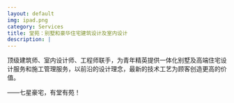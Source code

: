 ```yaml
---
layout: default
img: ipad.png
category: Services
title: 堂苑：别墅和豪华住宅建筑设计及室内设计
description: |
---
```

   顶级建筑师、室内设计师、工程师联手，为青年精英提供一体化别墅及高端住宅设计服务和施工管理服务，以前沿的设计理念，最新的技术工艺为顾客创造更高的价值。

   ——七星豪宅，有堂有苑！
